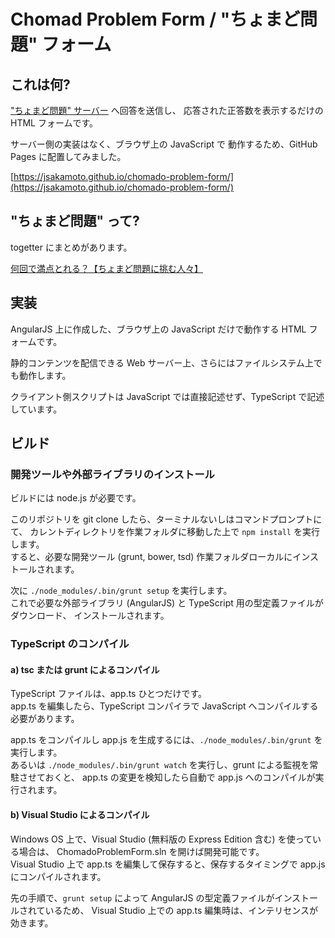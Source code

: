 # Chomad Problem Form / "ちょまど問題" フォーム

## これは何?

["ちょまど問題" サーバー](https://chomado-problem-server.azurewebsites.net/)
へ回答を送信し、 応答された正答数を表示するだけの HTML フォームです。

サーバー側の実装はなく、ブラウザ上の JavaScript で 動作するため、GitHub Pages に配置してみました。

[https://jsakamoto.github.io/chomado-problem-form/](https://jsakamoto.github.io/chomado-problem-form/)

## "ちょまど問題" って?

togetter にまとめがあります。

[何回で満点とれる？【ちょまど問題に挑む人々】](http://togetter.com/li/682030)

## 実装

AngularJS 上に作成した、ブラウザ上の JavaScript だけで動作する HTML フォームです。

静的コンテンツを配信できる Web サーバー上、さらにはファイルシステム上でも動作します。

クライアント側スクリプトは JavaScript では直接記述せず、TypeScript で記述しています。

## ビルド

### 開発ツールや外部ライブラリのインストール

ビルドには node.js が必要です。

このリポジトリを git clone したら、ターミナルないしはコマンドプロンプトにて、
カレントディレクトリを作業フォルダに移動した上で ```npm install``` を実行します。  
すると、必要な開発ツール (grunt, bower, tsd) 作業フォルダローカルにインストールされます。

次に ```./node_modules/.bin/grunt setup``` を実行します。  
これで必要な外部ライブラリ (AngularJS) と TypeScript 用の型定義ファイルがダウンロード、
インストールされます。

### TypeScript のコンパイル

#### a) tsc または grunt によるコンパイル

TypeScript ファイルは、app.ts ひとつだけです。  
app.ts を編集したら、TypeScript コンパイラで JavaScript へコンパイルする必要があります。

app.ts をコンパイルし app.js を生成するには、```./node_modules/.bin/grunt``` を実行します。  
あるいは ```./node_modules/.bin/grunt watch``` を実行し、grunt による監視を常駐させておくと、
app.ts の変更を検知したら自動で app.js へのコンパイルが実行されます。

#### b) Visual Studio によるコンパイル

Windows OS 上で、Visual Studio (無料版の Express Edition 含む) を使っている場合は、
ChomadoProblemForm.sln を開けば開発可能です。  
Visual Studio 上で app.ts を編集して保存すると、保存するタイミングで app.js にコンパイルされます。

先の手順で、```grunt setup``` によって AngularJS の型定義ファイルがインストールされているため、
Visual Studio 上での app.ts 編集時は、インテリセンスが効きます。
